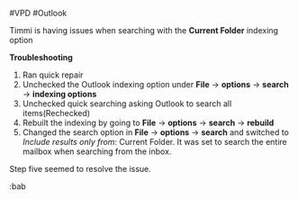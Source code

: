 #VPD
#Outlook

Timmi is having issues when searching with the **Current Folder** indexing option


**Troubleshooting**

1. Ran quick repair
2. Unchecked the Outlook indexing option under **File** -> **options** -> **search** -> **indexing options**
3. Unchecked quick searching asking Outlook to search all items(Rechecked)
4. Rebuilt the indexing by going to **File** -> **options** -> **search** -> **rebuild**
5. Changed the search option in **File** -> **options** -> **search**  and switched to _Include results only from_: Current Folder. It was set to search the entire mailbox when searching from the inbox. 

Step five seemed to resolve the issue. 

:bab
